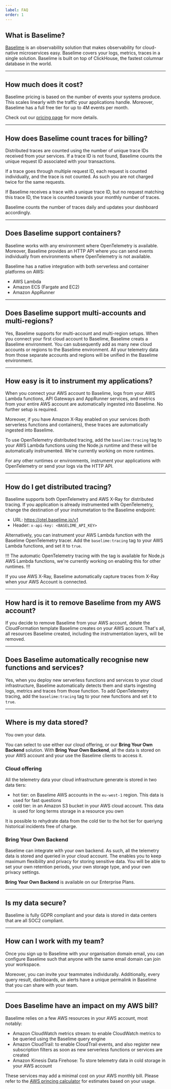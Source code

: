 ```yaml
---
label: FAQ
order: 1
---
```


## What is Baselime?

[Baselime](https://baselime.io) is an observability solution that makes observability for cloud-native microservices easy. Baselime covers your logs, metrics, traces in a single solution. Baselime is built on top of ClickHouse, the fastest columnar database in the world. 

---

## How much does it cost?

Baselime pricing is based on the number of events your systems produce. This scales linearly with the traffic your applications handle. Moreover, Baselime has a full free tier for up to 4M events per month.

Check out our [pricing page](https://baselime.io/pricing) for more details.

---

## How does Baselime count traces for billing?

Distributed traces are counted using the number of unique trace IDs received from your services. If a trace ID is not found, Baselime counts the unique request ID associated with your transactions.

If a trace goes through multiple request ID, each request is counted individually, and the trace is not counted. As such you are not charged twice for the same requests.

If Baselime receives a trace with a unique trace ID, but no request matching this trace ID, the trace is counted towards your monthly number of traces.

Baselime counts the number of traces daily and updates your dashboard accordingly.

---

## Does Baselime support containers?

Baselime works with any environment where OpenTelemetry is available. Moreover, Baselime provides an HTTP API where you can send events individually from environments where OpenTelemetry is not available.

Baselime has a native integration with both serverless and container platforms on AWS:
- AWS Lambda
- Amazon ECS (Fargate and EC2)
- Amazon AppRunner

---

## Does Baselime support multi-accounts and multi-regions?

Yes, Baselime supports for multi-account and multi-region setups. When you connect your first cloud account to Baselime, Baselime creats a Baselime environment. You can subsequently add as many new cloud accounts or regions to the Baselime environment. All your telemetry data from those separate accounts and regions will be unified in the Baselime environment.

---

## How easy is it to instrument my applications?

When you connect your AWS account to Baselime, logs from your AWS Lambda functions, API Gateways and AppRunner services, and metrics from your entire AWS account are automatically ingested into Baselime. No further setup is required.

Moreover, if you have Amazon X-Ray enabled on your services (both serverless functions and containers), these traces are automatically ingested into Baselime.

To use OpenTelemetry distributed tracing, add the `baselime:tracing` tag to your AWS Lambda functions using the Node.js runtime and these will be automatically instrumented. We're currently working on more runtimes.

For any other runtimes or environments, instrument your applications with OpenTelemetry or send your logs via the HTTP API.

---

## How do I get distributed tracing?

Baselime supports both OpenTelemetry and AWS X-Ray for distributed tracing. If you application is already instrumented with OpenTelemetry, change the destination of your instrumetation to the Baselime endpoint:
- URL: https://otel.baselime.io/v1
- Header: `x-api-key: <BASELIME_API_KEY>`

Alternatively, you can instrument your AWS Lambda function with the Baselime OpenTelemetry tracer. Add the `baselime:tracing` tag to your AWS Lambda functions, and set it to `true`.

!!!
The automatic OpenTelemetry tracing with the tag is available for Node.js AWS Lambda functions, we're currently working on enabling this for other runtimes.
!!!

If you use AWS X-Ray, Baselime automatically capture traces from X-Ray when your AWS Account is connected.

---

## How hard is it to remove Baselime from my AWS account?

If you decide to remove Baselime from your AWS account, delete the CloudFormation template Baselime creates on your AWS account. That's all, all resources Baselime created, including the instrumentation layers, will be removed.

---

## Does Baselime automatically recognise new functions and services?

Yes, when you deploy new serverless functions and services to your cloud infrastructure, Baselime automatically detects them and starts ingesting logs, metrics and traces from those function. To add OpenTelemetry tracing, add the `baselime:tracing` tag to your new functions and set it to `true`. 

---

## Where is my data stored?

You own your data.

You can select to use either our cloud offering, or our **Bring Your Own Backend** solution. With **Bring Your Own Backend**, all the data is stored on your AWS account and your use the Baselime clients to access it.

### Cloud offering

All the telemetry data your cloud infrastructure generate is stored in two data tiers:
- hot tier: on Baselime AWS accounts in the `eu-west-1` region. This data is used for fast questions
- cold tier: in an Amazon S3 bucket in your AWS cloud account. This data is used for long terms storage in a resource you own

It is possible to rehydrate data from the cold tier to the hot tier for queriyng historical incidents free of charge.

### Bring Your Own Backend

Baselime can integrate with your own backend. As such, all the telemetry data is stored and queried in your cloud account. The enables you to keep maximum flexibility and privacy for storing sensitive data. You will be able to set your own retention periods, your own storage type, and your own privacy settings.

**Bring Your Own Backend** is available on our Enterprise Plans.

---

## Is my data secure?

Baselime is fully GDPR compliant and your data is stored in data centers that are all SOC2 compliant.

---

## How can I work with my team?

Once you sign up to Baselime with your organisation domain email, you can configure Baselime such that anyone with the same email domain can join your workspace.

Moreover, you can invite your teammates individurally. Additionally, every query result, dashboards, an alerts have a unique permalink in Baselime that you can share with your team.

---

## Does Baselime have an impact on my AWS bill?

Baselime relies on a few AWS resources in your AWS account, most notably:
- Amazon CloudWatch metrics stream: to enable CloudWatch metrics to be queried using the Baselime query engine
- Amazon CloudTrail: to enable CloudTrail events, and also register new subscription filters as soon as new serverless functions or services are created
- Amazon Kinesis Data Firehose: To store telemetry data in cold storage in your AWS account

These services may add a minimal cost on your AWS monthly bill. Please refer to the [AWS princing calculator](https://calculator.aws/) for estimates based on your usage. 


